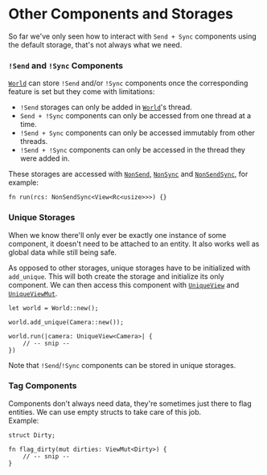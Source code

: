 # Other Components and Storages

So far we've only seen how to interact with `Send + Sync` components using the default storage, that's not always what we need.

### `!Send` and `!Sync` Components

[`World`](https://docs.rs/shipyard/latest/shipyard/struct.World.html) can store `!Send` and/or `!Sync` components once the corresponding feature is set but they come with limitations:

- `!Send` storages can only be added in [`World`](https://docs.rs/shipyard/latest/shipyard/struct.World.html)'s thread.
- `Send + !Sync` components can only be accessed from one thread at a time.
- `!Send + Sync` components can only be accessed immutably from other threads.
- `!Send + !Sync` components can only be accessed in the thread they were added in.

These storages are accessed with [`NonSend`](https://docs.rs/shipyard/latest/shipyard/struct.NonSend.html), [`NonSync`](https://docs.rs/shipyard/latest/shipyard/struct.NonSync.html) and [`NonSendSync`](https://docs.rs/shipyard/latest/shipyard/struct.NonSendSync.html), for example:
```rust, noplaypen
fn run(rcs: NonSendSync<View<Rc<usize>>>) {}
```

### Unique Storages

When we know there'll only ever be exactly one instance of some component, it doesn't need to be attached to an entity. It also works well as global data while still being safe.

As opposed to other storages, unique storages have to be initialized with `add_unique`. This will both create the storage and initialize its only component. We can then access this component with [`UniqueView`](https://docs.rs/shipyard/latest/shipyard/struct.UniqueView.html) and [`UniqueViewMut`](https://docs.rs/shipyard/latest/shipyard/struct.UniqueViewMut.html).

```rust, noplaypen
let world = World::new();

world.add_unique(Camera::new());

world.run(|camera: UniqueView<Camera>| {
    // -- snip --
})
```

Note that `!Send`/`!Sync` components can be stored in unique storages.

### Tag Components

Components don't always need data, they're sometimes just there to flag entities. We can use empty structs to take care of this job.  
Example:
```rust, noplaypen
struct Dirty;

fn flag_dirty(mut dirties: ViewMut<Dirty>) {
    // -- snip --
}
```
